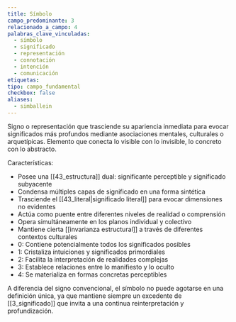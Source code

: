```yaml
---
title: Símbolo
campo_predominante: 3
relacionado_a_campo: 4
palabras_clave_vinculadas:
  - símbolo
  - significado
  - representación
  - connotación
  - intención
  - comunicación
etiquetas: 
tipo: campo_fundamental
checkbox: false
aliases:
  - simballein
---
```

Signo o representación que trasciende su apariencia inmediata para evocar significados más profundos mediante asociaciones mentales, culturales o arquetípicas. Elemento que conecta lo visible con lo invisible, lo concreto con lo abstracto.

Características:
- Posee una [[43_estructura]] dual: significante perceptible y significado subyacente
- Condensa múltiples capas de significado en una forma sintética
- Trasciende el [[43_literal|significado literal]] para evocar dimensiones no evidentes
- Actúa como puente entre diferentes niveles de realidad o comprensión
- Opera simultáneamente en los planos individual y colectivo
- Mantiene cierta [[invarianza estructural]] a través de diferentes contextos culturales
- 0: Contiene potencialmente todos los significados posibles
- 1: Cristaliza intuiciones y significados primordiales
- 2: Facilita la interpretación de realidades complejas
- 3: Establece relaciones entre lo manifiesto y lo oculto
- 4: Se materializa en formas concretas perceptibles

A diferencia del signo convencional, el símbolo no puede agotarse en una definición única, ya que mantiene siempre un excedente de [[3_significado]] que invita a una continua reinterpretación y profundización.